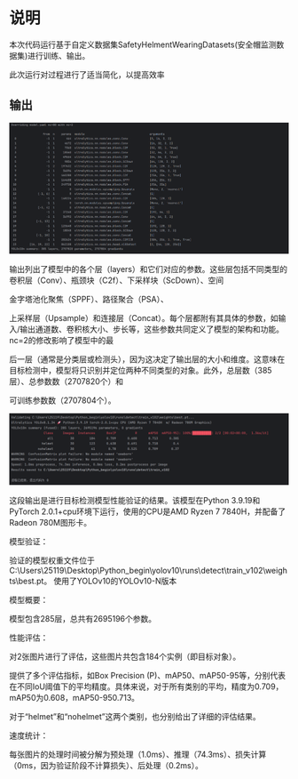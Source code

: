 # 说明

本次代码运行基于自定义数据集SafetyHelmentWearingDatasets(安全帽监测数据集)进行训练、输出。

此次运行对过程进行了适当简化，以提高效率


## 输出

<img src="./img/截图1.png" >

输出列出了模型中的各个层（layers）和它们对应的参数。这些层包括不同类型的卷积层（Conv）、瓶颈块（C2f）、下采样块（ScDown）、空间

金字塔池化聚焦（SPPF）、路径聚合（PSA）、

上采样层（Upsample）和连接层（Concat）。每个层都附有其具体的参数，如输入/输出通道数、卷积核大小、步长等，这些参数共同定义了模型的架构和功能。nc=2的修改影响了模型中的最

后一层（通常是分类层或检测头），因为这决定了输出层的大小和维度。这意味在目标检测中，模型将只识别并定位两种不同类型的对象。此外，总层数（385层）、总参数数（2707820个）和

可训练参数数（2707804个）。


<img src="./img/屏幕截图 2024-07-25 205947.png" >

这段输出是进行目标检测模型性能验证的结果。该模型在Python 3.9.19和PyTorch 2.0.1+cpu环境下运行，使用的CPU是AMD Ryzen 7 7840H，并配备了Radeon 780M图形卡。

模型验证：

验证的模型权重文件位于C:\Users\25119\Desktop\Python_begin\yolov10\runs\detect\train_v102\weights\best.pt。 使用了YOLOv10的YOLOv10-N版本

模型概要：

模型包含285层，总共有2695196个参数。

性能评估：

对2张图片进行了评估，这些图片共包含184个实例（即目标对象）。

提供了多个评估指标，如Box Precision (P)、mAP50、mAP50-95等，分别代表在不同IoU阈值下的平均精度。具体来说，对于所有类别的平均，精度为0.709，mAP50为0.608，mAP50-950.713。

对于“helmet”和“nohelmet”这两个类别，也分别给出了详细的评估结果。

速度统计：

每张图片的处理时间被分解为预处理（1.0ms）、推理（74.3ms）、损失计算（0ms，因为验证阶段不计算损失）、后处理（0.2ms）。

